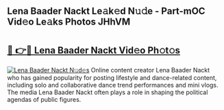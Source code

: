 ## Lena Baader Nackt Le𝚊k𝚎d N𝚞𝚍e - Part-mOC Vid𝚎o Le𝚊ks Photos JHhVM

# <h2><a href="http://fb37aay.evod.top/?m=Lena+Baader+Nackt">🔗 👉🔴 Lena Baader Nackt Vid𝚎o Ph𝚘t𝚘s</a></h2>

[![Lena Baader Nackt N𝚞d𝚎s](https://i.imgur.com/8V9OHl7.gif)](http://fb37aay.evod.top/?m=Lena+Baader+Nackt)
Online content creator Lena Baader Nackt who has gained popularity for posting lifestyle and dance-related content, including solo and collaborative dance trend performances and mini vlogs. The media Lena Baader Nackt often plays a role in shaping the political agendas of public figures. 

